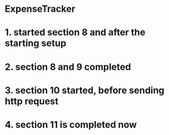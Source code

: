 # ExpenseTracker

# 1. started section 8 and after the starting setup

# 2. section 8 and 9 completed

# 3. section 10 started, before sending http request

# 4. section 11 is completed now
